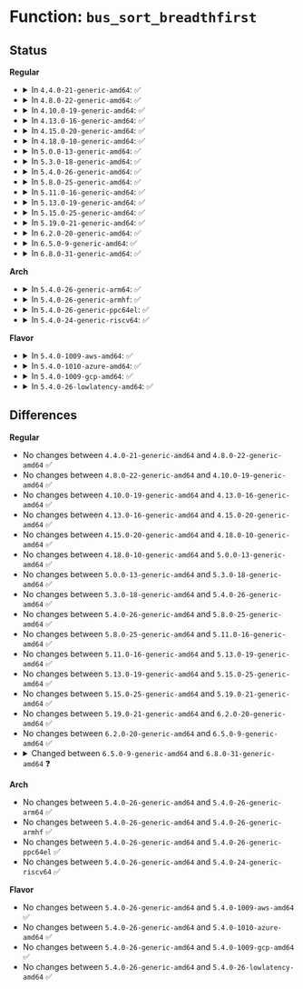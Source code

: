 # Function: <code>bus_sort_breadthfirst</code>

## Status
<b>Regular</b>
<ul>
<li>
<details>
<summary>In <code>4.4.0-21-generic-amd64</code>: ✅</summary>

```c
void bus_sort_breadthfirst(struct bus_type * bus, int (*)(const struct device *, const struct device *) compare)
```

```json
{
  "name": "bus_sort_breadthfirst",
  "collision_type": "Unique Global",
  "inline_type": "No",
  "funcs": [
    {
      "addr": 18446744071584388624,
      "name": "bus_sort_breadthfirst",
      "external": true,
      "loc": "drivers/base/bus.c:1040",
      "file": "drivers/base/bus.c",
      "inline": "seen, unknown",
      "caller_inline": [],
      "caller_func": [
        "drivers/pci/probe.c:pci_sort_breadthfirst"
      ]
    }
  ],
  "symbols": [
    {
      "addr": 18446744071584388624,
      "name": "bus_sort_breadthfirst",
      "section": ".text",
      "bind": "STB_GLOBAL",
      "size": 390
    }
  ]
}
```
</details>
</li>
<li>
<details>
<summary>In <code>4.8.0-22-generic-amd64</code>: ✅</summary>

```c
void bus_sort_breadthfirst(struct bus_type * bus, int (*)(const struct device *, const struct device *) compare)
```

```json
{
  "name": "bus_sort_breadthfirst",
  "collision_type": "Unique Global",
  "inline_type": "No",
  "funcs": [
    {
      "addr": 18446744071584723552,
      "name": "bus_sort_breadthfirst",
      "external": true,
      "loc": "drivers/base/bus.c:1037",
      "file": "drivers/base/bus.c",
      "inline": "seen, unknown",
      "caller_inline": [],
      "caller_func": [
        "drivers/pci/probe.c:pci_sort_breadthfirst"
      ]
    }
  ],
  "symbols": [
    {
      "addr": 18446744071584723552,
      "name": "bus_sort_breadthfirst",
      "section": ".text",
      "bind": "STB_GLOBAL",
      "size": 394
    }
  ]
}
```
</details>
</li>
<li>
<details>
<summary>In <code>4.10.0-19-generic-amd64</code>: ✅</summary>

```c
void bus_sort_breadthfirst(struct bus_type * bus, int (*)(const struct device *, const struct device *) compare)
```

```json
{
  "name": "bus_sort_breadthfirst",
  "collision_type": "Unique Global",
  "inline_type": "No",
  "funcs": [
    {
      "addr": 18446744071584913344,
      "name": "bus_sort_breadthfirst",
      "external": true,
      "loc": "drivers/base/bus.c:1037",
      "file": "drivers/base/bus.c",
      "inline": "seen, unknown",
      "caller_inline": [],
      "caller_func": [
        "drivers/pci/probe.c:pci_sort_breadthfirst"
      ]
    }
  ],
  "symbols": [
    {
      "addr": 18446744071584913344,
      "name": "bus_sort_breadthfirst",
      "section": ".text",
      "bind": "STB_GLOBAL",
      "size": 394
    }
  ]
}
```
</details>
</li>
<li>
<details>
<summary>In <code>4.13.0-16-generic-amd64</code>: ✅</summary>

```c
void bus_sort_breadthfirst(struct bus_type * bus, int (*)(const struct device *, const struct device *) compare)
```

```json
{
  "name": "bus_sort_breadthfirst",
  "collision_type": "Unique Global",
  "inline_type": "No",
  "funcs": [
    {
      "addr": 18446744071584998672,
      "name": "bus_sort_breadthfirst",
      "external": true,
      "loc": "drivers/base/bus.c:996",
      "file": "drivers/base/bus.c",
      "inline": "seen, unknown",
      "caller_inline": [],
      "caller_func": [
        "drivers/pci/probe.c:pci_sort_breadthfirst"
      ]
    }
  ],
  "symbols": [
    {
      "addr": 18446744071584998672,
      "name": "bus_sort_breadthfirst",
      "section": ".text",
      "bind": "STB_GLOBAL",
      "size": 385
    }
  ]
}
```
</details>
</li>
<li>
<details>
<summary>In <code>4.15.0-20-generic-amd64</code>: ✅</summary>

```c
void bus_sort_breadthfirst(struct bus_type * bus, int (*)(const struct device *, const struct device *) compare)
```

```json
{
  "name": "bus_sort_breadthfirst",
  "collision_type": "Unique Global",
  "inline_type": "No",
  "funcs": [
    {
      "addr": 18446744071585420592,
      "name": "bus_sort_breadthfirst",
      "external": true,
      "loc": "drivers/base/bus.c:996",
      "file": "drivers/base/bus.c",
      "inline": "seen, unknown",
      "caller_inline": [],
      "caller_func": [
        "drivers/pci/probe.c:pci_sort_breadthfirst"
      ]
    }
  ],
  "symbols": [
    {
      "addr": 18446744071585420592,
      "name": "bus_sort_breadthfirst",
      "section": ".text",
      "bind": "STB_GLOBAL",
      "size": 390
    }
  ]
}
```
</details>
</li>
<li>
<details>
<summary>In <code>4.18.0-10-generic-amd64</code>: ✅</summary>

```c
void bus_sort_breadthfirst(struct bus_type * bus, int (*)(const struct device *, const struct device *) compare)
```

```json
{
  "name": "bus_sort_breadthfirst",
  "collision_type": "Unique Global",
  "inline_type": "No",
  "funcs": [
    {
      "addr": 18446744071585663392,
      "name": "bus_sort_breadthfirst",
      "external": true,
      "loc": "drivers/base/bus.c:994",
      "file": "drivers/base/bus.c",
      "inline": "seen, unknown",
      "caller_inline": [],
      "caller_func": [
        "drivers/pci/probe.c:pci_sort_breadthfirst"
      ]
    }
  ],
  "symbols": [
    {
      "addr": 18446744071585663392,
      "name": "bus_sort_breadthfirst",
      "section": ".text",
      "bind": "STB_GLOBAL",
      "size": 382
    }
  ]
}
```
</details>
</li>
<li>
<details>
<summary>In <code>5.0.0-13-generic-amd64</code>: ✅</summary>

```c
void bus_sort_breadthfirst(struct bus_type * bus, int (*)(const struct device *, const struct device *) compare)
```

```json
{
  "name": "bus_sort_breadthfirst",
  "collision_type": "Unique Global",
  "inline_type": "No",
  "funcs": [
    {
      "addr": 18446744071585793072,
      "name": "bus_sort_breadthfirst",
      "external": true,
      "loc": "drivers/base/bus.c:1001",
      "file": "drivers/base/bus.c",
      "inline": "seen, unknown",
      "caller_inline": [],
      "caller_func": [
        "drivers/pci/probe.c:pci_sort_breadthfirst"
      ]
    }
  ],
  "symbols": [
    {
      "addr": 18446744071585793072,
      "name": "bus_sort_breadthfirst",
      "section": ".text",
      "bind": "STB_GLOBAL",
      "size": 382
    }
  ]
}
```
</details>
</li>
<li>
<details>
<summary>In <code>5.3.0-18-generic-amd64</code>: ✅</summary>

```c
void bus_sort_breadthfirst(struct bus_type * bus, int (*)(const struct device *, const struct device *) compare)
```

```json
{
  "name": "bus_sort_breadthfirst",
  "collision_type": "Unique Global",
  "inline_type": "No",
  "funcs": [
    {
      "addr": 18446744071586026336,
      "name": "bus_sort_breadthfirst",
      "external": true,
      "loc": "drivers/base/bus.c:975",
      "file": "drivers/base/bus.c",
      "inline": "seen, unknown",
      "caller_inline": [],
      "caller_func": [
        "drivers/pci/probe.c:pci_sort_breadthfirst"
      ]
    }
  ],
  "symbols": [
    {
      "addr": 18446744071586026336,
      "name": "bus_sort_breadthfirst",
      "section": ".text",
      "bind": "STB_GLOBAL",
      "size": 381
    }
  ]
}
```
</details>
</li>
<li>
<details>
<summary>In <code>5.4.0-26-generic-amd64</code>: ✅</summary>

```c
void bus_sort_breadthfirst(struct bus_type * bus, int (*)(const struct device *, const struct device *) compare)
```

```json
{
  "name": "bus_sort_breadthfirst",
  "collision_type": "Unique Global",
  "inline_type": "No",
  "funcs": [
    {
      "addr": 18446744071586173792,
      "name": "bus_sort_breadthfirst",
      "external": true,
      "loc": "drivers/base/bus.c:951",
      "file": "drivers/base/bus.c",
      "inline": "seen, unknown",
      "caller_inline": [],
      "caller_func": [
        "drivers/pci/probe.c:pci_sort_breadthfirst"
      ]
    }
  ],
  "symbols": [
    {
      "addr": 18446744071586173792,
      "name": "bus_sort_breadthfirst",
      "section": ".text",
      "bind": "STB_GLOBAL",
      "size": 381
    }
  ]
}
```
</details>
</li>
<li>
<details>
<summary>In <code>5.8.0-25-generic-amd64</code>: ✅</summary>

```c
void bus_sort_breadthfirst(struct bus_type * bus, int (*)(const struct device *, const struct device *) compare)
```

```json
{
  "name": "bus_sort_breadthfirst",
  "collision_type": "Unique Global",
  "inline_type": "No",
  "funcs": [
    {
      "addr": 18446744071586933936,
      "name": "bus_sort_breadthfirst",
      "external": true,
      "loc": "drivers/base/bus.c:952",
      "file": "drivers/base/bus.c",
      "inline": "seen, unknown",
      "caller_inline": [],
      "caller_func": [
        "drivers/pci/probe.c:pci_sort_breadthfirst"
      ]
    }
  ],
  "symbols": [
    {
      "addr": 18446744071586933936,
      "name": "bus_sort_breadthfirst",
      "section": ".text",
      "bind": "STB_GLOBAL",
      "size": 388
    }
  ]
}
```
</details>
</li>
<li>
<details>
<summary>In <code>5.11.0-16-generic-amd64</code>: ✅</summary>

```c
void bus_sort_breadthfirst(struct bus_type * bus, int (*)(const struct device *, const struct device *) compare)
```

```json
{
  "name": "bus_sort_breadthfirst",
  "collision_type": "Unique Global",
  "inline_type": "No",
  "funcs": [
    {
      "addr": 18446744071587019232,
      "name": "bus_sort_breadthfirst",
      "external": true,
      "loc": "drivers/base/bus.c:952",
      "file": "drivers/base/bus.c",
      "inline": "seen, unknown",
      "caller_inline": [],
      "caller_func": [
        "drivers/pci/probe.c:pci_sort_breadthfirst"
      ]
    }
  ],
  "symbols": [
    {
      "addr": 18446744071587019232,
      "name": "bus_sort_breadthfirst",
      "section": ".text",
      "bind": "STB_GLOBAL",
      "size": 388
    }
  ]
}
```
</details>
</li>
<li>
<details>
<summary>In <code>5.13.0-19-generic-amd64</code>: ✅</summary>

```c
void bus_sort_breadthfirst(struct bus_type * bus, int (*)(const struct device *, const struct device *) compare)
```

```json
{
  "name": "bus_sort_breadthfirst",
  "collision_type": "Unique Global",
  "inline_type": "No",
  "funcs": [
    {
      "addr": 18446744071586902864,
      "name": "bus_sort_breadthfirst",
      "external": true,
      "loc": "drivers/base/bus.c:935",
      "file": "drivers/base/bus.c",
      "inline": "seen, unknown",
      "caller_inline": [],
      "caller_func": [
        "drivers/pci/probe.c:pci_sort_breadthfirst"
      ]
    }
  ],
  "symbols": [
    {
      "addr": 18446744071586902864,
      "name": "bus_sort_breadthfirst",
      "section": ".text",
      "bind": "STB_GLOBAL",
      "size": 388
    }
  ]
}
```
</details>
</li>
<li>
<details>
<summary>In <code>5.15.0-25-generic-amd64</code>: ✅</summary>

```c
void bus_sort_breadthfirst(struct bus_type * bus, int (*)(const struct device *, const struct device *) compare)
```

```json
{
  "name": "bus_sort_breadthfirst",
  "collision_type": "Unique Global",
  "inline_type": "No",
  "funcs": [
    {
      "addr": 18446744071587464624,
      "name": "bus_sort_breadthfirst",
      "external": true,
      "loc": "drivers/base/bus.c:931",
      "file": "drivers/base/bus.c",
      "inline": "seen, unknown",
      "caller_inline": [],
      "caller_func": [
        "drivers/pci/probe.c:pci_sort_breadthfirst"
      ]
    }
  ],
  "symbols": [
    {
      "addr": 18446744071587464624,
      "name": "bus_sort_breadthfirst",
      "section": ".text",
      "bind": "STB_GLOBAL",
      "size": 388
    }
  ]
}
```
</details>
</li>
<li>
<details>
<summary>In <code>5.19.0-21-generic-amd64</code>: ✅</summary>

```c
void bus_sort_breadthfirst(struct bus_type * bus, int (*)(const struct device *, const struct device *) compare)
```

```json
{
  "name": "bus_sort_breadthfirst",
  "collision_type": "Unique Global",
  "inline_type": "No",
  "funcs": [
    {
      "addr": 18446744071588784624,
      "name": "bus_sort_breadthfirst",
      "external": true,
      "loc": "drivers/base/bus.c:933",
      "file": "drivers/base/bus.c",
      "inline": "seen, unknown",
      "caller_inline": [],
      "caller_func": [
        "drivers/pci/probe.c:pci_sort_breadthfirst"
      ]
    }
  ],
  "symbols": [
    {
      "addr": 18446744071588784624,
      "name": "bus_sort_breadthfirst",
      "section": ".text",
      "bind": "STB_GLOBAL",
      "size": 403
    }
  ]
}
```
</details>
</li>
<li>
<details>
<summary>In <code>6.2.0-20-generic-amd64</code>: ✅</summary>

```c
void bus_sort_breadthfirst(struct bus_type * bus, int (*)(const struct device *, const struct device *) compare)
```

```json
{
  "name": "bus_sort_breadthfirst",
  "collision_type": "Unique Global",
  "inline_type": "No",
  "funcs": [
    {
      "addr": 18446744071590279456,
      "name": "bus_sort_breadthfirst",
      "external": true,
      "loc": "drivers/base/bus.c:933",
      "file": "drivers/base/bus.c",
      "inline": "seen, unknown",
      "caller_inline": [],
      "caller_func": [
        "drivers/pci/probe.c:pci_sort_breadthfirst"
      ]
    }
  ],
  "symbols": [
    {
      "addr": 18446744071590279456,
      "name": "bus_sort_breadthfirst",
      "section": ".text",
      "bind": "STB_GLOBAL",
      "size": 403
    }
  ]
}
```
</details>
</li>
<li>
<details>
<summary>In <code>6.5.0-9-generic-amd64</code>: ✅</summary>

```c
void bus_sort_breadthfirst(struct bus_type * bus, int (*)(const struct device *, const struct device *) compare)
```

```json
{
  "name": "bus_sort_breadthfirst",
  "collision_type": "Unique Global",
  "inline_type": "No",
  "funcs": [
    {
      "addr": 18446744071590600944,
      "name": "bus_sort_breadthfirst",
      "external": true,
      "loc": "drivers/base/bus.c:1033",
      "file": "drivers/base/bus.c",
      "inline": "seen, unknown",
      "caller_inline": [],
      "caller_func": [
        "drivers/pci/probe.c:pci_sort_breadthfirst"
      ]
    }
  ],
  "symbols": [
    {
      "addr": 18446744071590600944,
      "name": "bus_sort_breadthfirst",
      "section": ".text",
      "bind": "STB_GLOBAL",
      "size": 426
    }
  ]
}
```
</details>
</li>
<li>
<details>
<summary>In <code>6.8.0-31-generic-amd64</code>: ✅</summary>

```c
void bus_sort_breadthfirst(const struct bus_type * bus, int (*)(const struct device *, const struct device *) compare)
```

```json
{
  "name": "bus_sort_breadthfirst",
  "collision_type": "Unique Global",
  "inline_type": "No",
  "funcs": [
    {
      "addr": 18446744071590959888,
      "name": "bus_sort_breadthfirst",
      "external": true,
      "loc": "drivers/base/bus.c:1033",
      "file": "drivers/base/bus.c",
      "inline": "seen, unknown",
      "caller_inline": [],
      "caller_func": [
        "drivers/pci/probe.c:pci_sort_breadthfirst"
      ]
    }
  ],
  "symbols": [
    {
      "addr": 18446744071590959888,
      "name": "bus_sort_breadthfirst",
      "section": ".text",
      "bind": "STB_GLOBAL",
      "size": 426
    }
  ]
}
```
</details>
</li>
</ul>
<b>Arch</b>
<ul>
<li>
<details>
<summary>In <code>5.4.0-26-generic-arm64</code>: ✅</summary>

```c
void bus_sort_breadthfirst(struct bus_type * bus, int (*)(const struct device *, const struct device *) compare)
```

```json
{
  "name": "bus_sort_breadthfirst",
  "collision_type": "Unique Global",
  "inline_type": "No",
  "funcs": [
    {
      "addr": 18446603336498975384,
      "name": "bus_sort_breadthfirst",
      "external": true,
      "loc": "drivers/base/bus.c:951",
      "file": "drivers/base/bus.c",
      "inline": "seen, unknown",
      "caller_inline": [],
      "caller_func": [
        "drivers/pci/probe.c:pci_sort_breadthfirst"
      ]
    }
  ],
  "symbols": [
    {
      "addr": 18446603336498975384,
      "name": "bus_sort_breadthfirst",
      "section": ".text",
      "bind": "STB_GLOBAL",
      "size": 444
    }
  ]
}
```
</details>
</li>
<li>
<details>
<summary>In <code>5.4.0-26-generic-armhf</code>: ✅</summary>

```c
void bus_sort_breadthfirst(struct bus_type * bus, int (*)(const struct device *, const struct device *) compare)
```

```json
{
  "name": "bus_sort_breadthfirst",
  "collision_type": "Unique Global",
  "inline_type": "No",
  "funcs": [
    {
      "addr": 3231540124,
      "name": "bus_sort_breadthfirst",
      "external": true,
      "loc": "drivers/base/bus.c:951",
      "file": "drivers/base/bus.c",
      "inline": "seen, unknown",
      "caller_inline": [],
      "caller_func": [
        "drivers/pci/probe.c:pci_sort_breadthfirst"
      ]
    }
  ],
  "symbols": [
    {
      "addr": 3231540124,
      "name": "bus_sort_breadthfirst",
      "section": ".text",
      "bind": "STB_GLOBAL",
      "size": 400
    }
  ]
}
```
</details>
</li>
<li>
<details>
<summary>In <code>5.4.0-26-generic-ppc64el</code>: ✅</summary>

```c
void bus_sort_breadthfirst(struct bus_type * bus, int (*)(const struct device *, const struct device *) compare)
```

```json
{
  "name": "bus_sort_breadthfirst",
  "collision_type": "Unique Global",
  "inline_type": "No",
  "funcs": [
    {
      "addr": 13835058055292119920,
      "name": "bus_sort_breadthfirst",
      "external": true,
      "loc": "drivers/base/bus.c:951",
      "file": "drivers/base/bus.c",
      "inline": "seen, unknown",
      "caller_inline": [],
      "caller_func": [
        "drivers/pci/probe.c:pci_sort_breadthfirst"
      ]
    }
  ],
  "symbols": [
    {
      "addr": 13835058055292119920,
      "name": "bus_sort_breadthfirst",
      "section": ".text",
      "bind": "STB_GLOBAL",
      "size": 564
    }
  ]
}
```
</details>
</li>
<li>
<details>
<summary>In <code>5.4.0-24-generic-riscv64</code>: ✅</summary>

```c
void bus_sort_breadthfirst(struct bus_type * bus, int (*)(const struct device *, const struct device *) compare)
```

```json
{
  "name": "bus_sort_breadthfirst",
  "collision_type": "Unique Global",
  "inline_type": "No",
  "funcs": [
    {
      "addr": 18446743936276351054,
      "name": "bus_sort_breadthfirst",
      "external": true,
      "loc": "drivers/base/bus.c:951",
      "file": "drivers/base/bus.c",
      "inline": "seen, unknown",
      "caller_inline": [],
      "caller_func": [
        "drivers/pci/probe.c:pci_sort_breadthfirst"
      ]
    }
  ],
  "symbols": [
    {
      "addr": 18446743936276351054,
      "name": "bus_sort_breadthfirst",
      "section": ".text",
      "bind": "STB_GLOBAL",
      "size": 356
    }
  ]
}
```
</details>
</li>
</ul>
<b>Flavor</b>
<ul>
<li>
<details>
<summary>In <code>5.4.0-1009-aws-amd64</code>: ✅</summary>

```c
void bus_sort_breadthfirst(struct bus_type * bus, int (*)(const struct device *, const struct device *) compare)
```

```json
{
  "name": "bus_sort_breadthfirst",
  "collision_type": "Unique Global",
  "inline_type": "No",
  "funcs": [
    {
      "addr": 18446744071585934160,
      "name": "bus_sort_breadthfirst",
      "external": true,
      "loc": "drivers/base/bus.c:951",
      "file": "drivers/base/bus.c",
      "inline": "seen, unknown",
      "caller_inline": [],
      "caller_func": [
        "drivers/pci/probe.c:pci_sort_breadthfirst"
      ]
    }
  ],
  "symbols": [
    {
      "addr": 18446744071585934160,
      "name": "bus_sort_breadthfirst",
      "section": ".text",
      "bind": "STB_GLOBAL",
      "size": 381
    }
  ]
}
```
</details>
</li>
<li>
<details>
<summary>In <code>5.4.0-1010-azure-amd64</code>: ✅</summary>

```c
void bus_sort_breadthfirst(struct bus_type * bus, int (*)(const struct device *, const struct device *) compare)
```

```json
{
  "name": "bus_sort_breadthfirst",
  "collision_type": "Unique Global",
  "inline_type": "No",
  "funcs": [
    {
      "addr": 18446744071585783296,
      "name": "bus_sort_breadthfirst",
      "external": true,
      "loc": "drivers/base/bus.c:951",
      "file": "drivers/base/bus.c",
      "inline": "seen, unknown",
      "caller_inline": [],
      "caller_func": [
        "drivers/pci/probe.c:pci_sort_breadthfirst"
      ]
    }
  ],
  "symbols": [
    {
      "addr": 18446744071585783296,
      "name": "bus_sort_breadthfirst",
      "section": ".text",
      "bind": "STB_GLOBAL",
      "size": 381
    }
  ]
}
```
</details>
</li>
<li>
<details>
<summary>In <code>5.4.0-1009-gcp-amd64</code>: ✅</summary>

```c
void bus_sort_breadthfirst(struct bus_type * bus, int (*)(const struct device *, const struct device *) compare)
```

```json
{
  "name": "bus_sort_breadthfirst",
  "collision_type": "Unique Global",
  "inline_type": "No",
  "funcs": [
    {
      "addr": 18446744071586123808,
      "name": "bus_sort_breadthfirst",
      "external": true,
      "loc": "drivers/base/bus.c:951",
      "file": "drivers/base/bus.c",
      "inline": "seen, unknown",
      "caller_inline": [],
      "caller_func": [
        "drivers/pci/probe.c:pci_sort_breadthfirst"
      ]
    }
  ],
  "symbols": [
    {
      "addr": 18446744071586123808,
      "name": "bus_sort_breadthfirst",
      "section": ".text",
      "bind": "STB_GLOBAL",
      "size": 381
    }
  ]
}
```
</details>
</li>
<li>
<details>
<summary>In <code>5.4.0-26-lowlatency-amd64</code>: ✅</summary>

```c
void bus_sort_breadthfirst(struct bus_type * bus, int (*)(const struct device *, const struct device *) compare)
```

```json
{
  "name": "bus_sort_breadthfirst",
  "collision_type": "Unique Global",
  "inline_type": "No",
  "funcs": [
    {
      "addr": 18446744071586232416,
      "name": "bus_sort_breadthfirst",
      "external": true,
      "loc": "drivers/base/bus.c:951",
      "file": "drivers/base/bus.c",
      "inline": "seen, unknown",
      "caller_inline": [],
      "caller_func": [
        "drivers/pci/probe.c:pci_sort_breadthfirst"
      ]
    }
  ],
  "symbols": [
    {
      "addr": 18446744071586232416,
      "name": "bus_sort_breadthfirst",
      "section": ".text",
      "bind": "STB_GLOBAL",
      "size": 379
    }
  ]
}
```
</details>
</li>
</ul>

## Differences
<b>Regular</b>
<ul>
<li>
No changes between <code>4.4.0-21-generic-amd64</code> and <code>4.8.0-22-generic-amd64</code> ✅
</li>
<li>
No changes between <code>4.8.0-22-generic-amd64</code> and <code>4.10.0-19-generic-amd64</code> ✅
</li>
<li>
No changes between <code>4.10.0-19-generic-amd64</code> and <code>4.13.0-16-generic-amd64</code> ✅
</li>
<li>
No changes between <code>4.13.0-16-generic-amd64</code> and <code>4.15.0-20-generic-amd64</code> ✅
</li>
<li>
No changes between <code>4.15.0-20-generic-amd64</code> and <code>4.18.0-10-generic-amd64</code> ✅
</li>
<li>
No changes between <code>4.18.0-10-generic-amd64</code> and <code>5.0.0-13-generic-amd64</code> ✅
</li>
<li>
No changes between <code>5.0.0-13-generic-amd64</code> and <code>5.3.0-18-generic-amd64</code> ✅
</li>
<li>
No changes between <code>5.3.0-18-generic-amd64</code> and <code>5.4.0-26-generic-amd64</code> ✅
</li>
<li>
No changes between <code>5.4.0-26-generic-amd64</code> and <code>5.8.0-25-generic-amd64</code> ✅
</li>
<li>
No changes between <code>5.8.0-25-generic-amd64</code> and <code>5.11.0-16-generic-amd64</code> ✅
</li>
<li>
No changes between <code>5.11.0-16-generic-amd64</code> and <code>5.13.0-19-generic-amd64</code> ✅
</li>
<li>
No changes between <code>5.13.0-19-generic-amd64</code> and <code>5.15.0-25-generic-amd64</code> ✅
</li>
<li>
No changes between <code>5.15.0-25-generic-amd64</code> and <code>5.19.0-21-generic-amd64</code> ✅
</li>
<li>
No changes between <code>5.19.0-21-generic-amd64</code> and <code>6.2.0-20-generic-amd64</code> ✅
</li>
<li>
No changes between <code>6.2.0-20-generic-amd64</code> and <code>6.5.0-9-generic-amd64</code> ✅
</li>
<li>
<details>
<summary>Changed between <code>6.5.0-9-generic-amd64</code> and <code>6.8.0-31-generic-amd64</code> ❓</summary>
<ul>
<li>
<b>Param type changed. </b>
<code>struct bus_type * bus</code> ➡️ <code>const struct bus_type * bus</code>
</li>
</ul>
</details>
</li>
</ul>
<b>Arch</b>
<ul>
<li>
No changes between <code>5.4.0-26-generic-amd64</code> and <code>5.4.0-26-generic-arm64</code> ✅
</li>
<li>
No changes between <code>5.4.0-26-generic-amd64</code> and <code>5.4.0-26-generic-armhf</code> ✅
</li>
<li>
No changes between <code>5.4.0-26-generic-amd64</code> and <code>5.4.0-26-generic-ppc64el</code> ✅
</li>
<li>
No changes between <code>5.4.0-26-generic-amd64</code> and <code>5.4.0-24-generic-riscv64</code> ✅
</li>
</ul>
<b>Flavor</b>
<ul>
<li>
No changes between <code>5.4.0-26-generic-amd64</code> and <code>5.4.0-1009-aws-amd64</code> ✅
</li>
<li>
No changes between <code>5.4.0-26-generic-amd64</code> and <code>5.4.0-1010-azure-amd64</code> ✅
</li>
<li>
No changes between <code>5.4.0-26-generic-amd64</code> and <code>5.4.0-1009-gcp-amd64</code> ✅
</li>
<li>
No changes between <code>5.4.0-26-generic-amd64</code> and <code>5.4.0-26-lowlatency-amd64</code> ✅
</li>
</ul>
